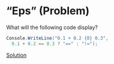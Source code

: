 # “Eps” (Problem)

What will the following code display?

```cs
Console.WriteLine("0.1 + 0.2 {0} 0.3",
  0.1 + 0.2 == 0.3 ? "==" : "!=");
```

[Solution](./Eps-A.md)
